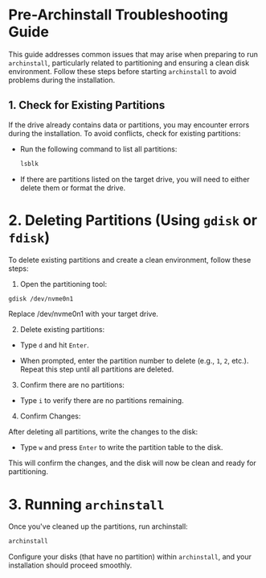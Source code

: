 # Pre-Archinstall Troubleshooting Guide

This guide addresses common issues that may arise when preparing to run `archinstall`, particularly related to partitioning and ensuring a clean disk environment. Follow these steps before starting `archinstall` to avoid problems during the installation.

## 1. Check for Existing Partitions

If the drive already contains data or partitions, you may encounter errors during the installation. To avoid conflicts, check for existing partitions:

- Run the following command to list all partitions:
  ```bash
  lsblk
  ```

- If there are partitions listed on the target drive, you will need to either delete them or format the drive.

# 2. Deleting Partitions (Using `gdisk` or `fdisk`)

To delete existing partitions and create a clean environment, follow these steps:

1. Open the partitioning tool:
  ```bash
  gdisk /dev/nvme0n1
  ```

  Replace /dev/nvme0n1 with your target drive.

2. Delete existing partitions:

- Type `d` and hit `Enter`.

- When prompted, enter the partition number to delete (e.g., `1`, `2`, etc.). Repeat this step until all partitions are deleted.

3. Confirm there are no partitions:

- Type `i` to verify there are no partitions remaining.

4. Confirm Changes:

After deleting all partitions, write the changes to the disk:

- Type `w` and press `Enter` to write the partition table to the disk.

This will confirm the changes, and the disk will now be clean and ready for partitioning.

# 3. Running `archinstall`

Once you've cleaned up the partitions, run archinstall:

```bash
archinstall
```

Configure your disks (that have no partition) within `archinstall`, and your installation should proceed smoothly.
